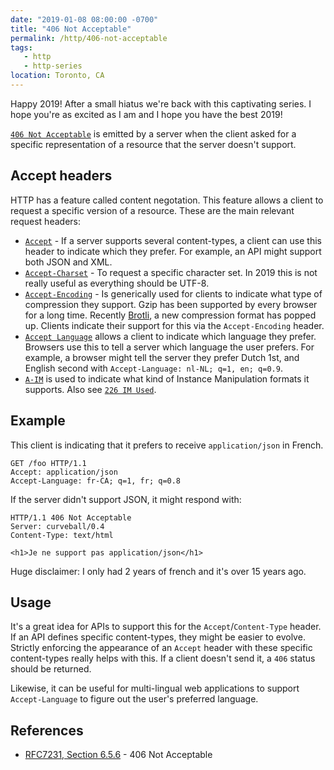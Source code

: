 ```yaml
---
date: "2019-01-08 08:00:00 -0700"
title: "406 Not Acceptable"
permalink: /http/406-not-acceptable
tags:
   - http
   - http-series
location: Toronto, CA
---
```


Happy 2019! After a small hiatus we're back with this captivating series. I
hope you're as excited as I am and I hope you have the best 2019!

[`406 Not Acceptable`][1] is emitted by a server when the client asked for a
specific representation of a resource that the server doesn't support.

Accept headers
--------------

HTTP has a feature called content negotation. This feature allows a client to
request a specific version of a resource. These are the main relevant request
headers:

* [`Accept`][2] - If a server supports several content-types, a client can use
  this header to indicate which they prefer. For example, an API might support
  both JSON and XML.
* [`Accept-Charset`][3] - To request a specific character set. In 2019 this is
  not really useful as everything should be UTF-8.
* [`Accept-Encoding`][4] - Is generically used for clients to indicate what
  type of compression they support. Gzip has been supported by every browser
  for a long time. Recently [Brotli][5], a new compression format has popped
  up. Clients indicate their support for this via the `Accept-Encoding` header.
* [`Accept Language`][6] allows a client to indicate which language they
  prefer. Browsers use this to tell a server which language the user prefers.
  For example, a browser might tell the server they prefer Dutch 1st, and
  English second with `Accept-Language: nl-NL; q=1, en; q=0.9`.
* [`A-IM`][7] is used to indicate what kind of Instance Manipulation formats
  it supports. Also see [`226 IM Used`][8].


Example
-------

This client is indicating that it prefers to receive `application/json` in
French.

```http
GET /foo HTTP/1.1
Accept: application/json
Accept-Language: fr-CA; q=1, fr; q=0.8 
```

If the server didn't support JSON, it might respond with:

```http
HTTP/1.1 406 Not Acceptable
Server: curveball/0.4
Content-Type: text/html

<h1>Je ne support pas application/json</h1>
```

Huge disclaimer: I only had 2 years of french and it's over 15 years ago.


Usage
-----

It's a great idea for APIs to support this for the `Accept`/`Content-Type`
header. If an API defines specific content-types, they might be easier to
evolve.  Strictly enforcing the appearance of an `Accept` header with these
specific content-types really helps with this. If a client doesn't send it,
a `406` status should be returned.

Likewise, it can be useful for multi-lingual web applications to support
`Accept-Language` to figure out the user's preferred language.


References
----------

* [RFC7231, Section 6.5.6][1] - 406 Not Acceptable

[1]: https://tools.ietf.org/html/rfc7231#section-6.5.6 "406 Not Acceptable"
[2]: https://tools.ietf.org/html/rfc7231#section-5.3.2 "Accept"
[3]: https://tools.ietf.org/html/rfc7231#section-5.3.3 "Accept-Charset"
[4]: https://tools.ietf.org/html/rfc7231#section-5.3.4 "Accept-Encoding"
[5]: https://en.wikipedia.org/wiki/Brotli "Brotli compression"
[6]: https://tools.ietf.org/html/rfc7231#section-5.3.5 "Accept-Language"
[7]: https://tools.ietf.org/html/rfc3229#section-10.5.3 "A-IM"
[8]: /http/226-im-used "226 IM Used"
